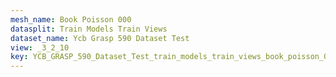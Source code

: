 ```yaml
---
mesh_name: Book Poisson 000
datasplit: Train Models Train Views
dataset_name: Ycb Grasp 590 Dataset Test
view: _3_2_10
key: YCB_GRASP_590_Dataset_Test_train_models_train_views_book_poisson_000__3_2_10
---
```


